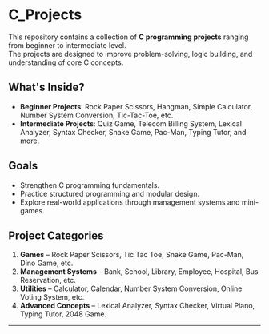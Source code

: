 # C_Projects

This repository contains a collection of **C programming projects** ranging from beginner to intermediate level.  
The projects are designed to improve problem-solving, logic building, and understanding of core C concepts.  

## What's Inside?
- **Beginner Projects**: Rock Paper Scissors, Hangman, Simple Calculator, Number System Conversion, Tic-Tac-Toe, etc.
- **Intermediate Projects**: Quiz Game, Telecom Billing System, Lexical Analyzer, Syntax Checker, Snake Game, Pac-Man, Typing Tutor, and more.

## Goals
- Strengthen C programming fundamentals.
- Practice structured programming and modular design.
- Explore real-world applications through management systems and mini-games.

## Project Categories
1. **Games** – Rock Paper Scissors, Tic Tac Toe, Snake Game, Pac-Man, Dino Game, etc.  
2. **Management Systems** – Bank, School, Library, Employee, Hospital, Bus Reservation, etc.  
3. **Utilities** – Calculator, Calendar, Number System Conversion, Online Voting System, etc.  
4. **Advanced Concepts** – Lexical Analyzer, Syntax Checker, Virtual Piano, Typing Tutor, 2048 Game.

---


